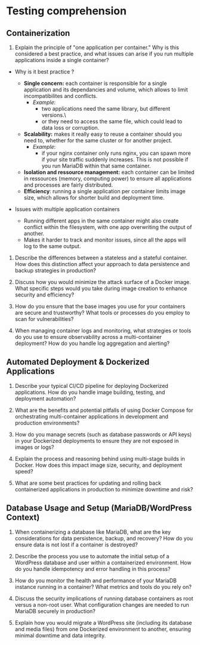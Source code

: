 # Testing comprehension

## Containerization

1) Explain the principle of "one application per container." Why is this considered a best practice, and what issues can arise if you run multiple applications inside a single container?

- Why is it best practice ?
  - **Single concern:** each container is responsible for a single application and its dependancies and volume, which allows to limit incompatibilites and conflicts.
    - *Example*:
      - two applications need the same library, but different versions.\
      - or they need to access the same file, which could lead to data loss or corruption.
  - **Scalability:** makes it really easy to reuse a container should you need to, whether for the same cluster or for another project.
    - *Example*:
      - if your nginx container only runs nginx, you can spawn more if your site traffic suddenly increases. This is not possible if you run MariaDB within that same container.
  - **Isolation and ressource management:** each container can be limited in ressources (memory, computing power) to ensure all applications and processes are fairly distributed.
  - **Efficiency**: running a single application per container limits image size, which allows for shorter build and deployment time.

- Issues with multiple application containers
  - Running different apps in the same container might also create conflict within the filesystem, with one app overwriting the output of another.
  - Makes it harder to track and monitor issues, since all the apps will log to the same output.

1) Describe the differences between a stateless and a stateful container. How does this distinction affect your approach to data persistence and backup strategies in production?

2) Discuss how you would minimize the attack surface of a Docker image. What specific steps would you take during image creation to enhance security and efficiency?

3) How do you ensure that the base images you use for your containers are secure and trustworthy? What tools or processes do you employ to scan for vulnerabilities?

4) When managing container logs and monitoring, what strategies or tools do you use to ensure observability across a multi-container deployment? How do you handle log aggregation and alerting?

## Automated Deployment & Dockerized Applications

1) Describe your typical CI/CD pipeline for deploying Dockerized applications. How do you handle image building, testing, and deployment automation?

2) What are the benefits and potential pitfalls of using Docker Compose for orchestrating multi-container applications in development and production environments?

3) How do you manage secrets (such as database passwords or API keys) in your Dockerized deployments to ensure they are not exposed in images or logs?

4) Explain the process and reasoning behind using multi-stage builds in Docker. How does this impact image size, security, and deployment speed?

5) What are some best practices for updating and rolling back containerized applications in production to minimize downtime and risk?

## Database Usage and Setup (MariaDB/WordPress Context)

1) When containerizing a database like MariaDB, what are the key considerations for data persistence, backup, and recovery? How do you ensure data is not lost if a container is destroyed?

2) Describe the process you use to automate the initial setup of a WordPress database and user within a containerized environment. How do you handle idempotency and error handling in this process?

3) How do you monitor the health and performance of your MariaDB instance running in a container? What metrics and tools do you rely on?

4) Discuss the security implications of running database containers as root versus a non-root user. What configuration changes are needed to run MariaDB securely in production?

5) Explain how you would migrate a WordPress site (including its database and media files) from one Dockerized environment to another, ensuring minimal downtime and data integrity.
